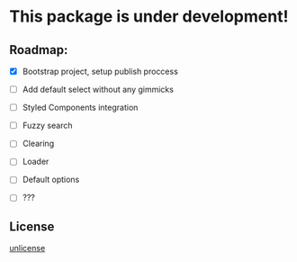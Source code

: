 # This package is under development!

## Roadmap:

- [x] Bootstrap project, setup publish proccess
- [ ] Add default select without any gimmicks
- [ ] Styled Components integration
- [ ] Fuzzy search
- [ ] Clearing
- [ ] Loader
- [ ] Default options
- [ ] ???


## License
[unlicense](/LICENSE.md)
